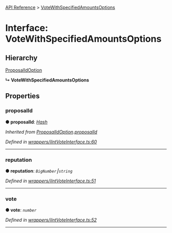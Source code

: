 [API Reference](../README.md) > [VoteWithSpecifiedAmountsOptions](../interfaces/VoteWithSpecifiedAmountsOptions.md)



# Interface: VoteWithSpecifiedAmountsOptions

## Hierarchy


 [ProposalIdOption](ProposalIdOption.md)

**↳ VoteWithSpecifiedAmountsOptions**








## Properties
<a id="proposalId"></a>

###  proposalId

**●  proposalId**:  *[Hash](../#Hash)* 

*Inherited from [ProposalIdOption](ProposalIdOption.md).[proposalId](ProposalIdOption.md#proposalId)*

*Defined in [wrappers/iIntVoteInterface.ts:60](https://github.com/daostack/arc.js/blob/f343aa24/lib/wrappers/iIntVoteInterface.ts#L60)*





___

<a id="reputation"></a>

###  reputation

**●  reputation**:  *`BigNumber`⎮`string`* 

*Defined in [wrappers/iIntVoteInterface.ts:51](https://github.com/daostack/arc.js/blob/f343aa24/lib/wrappers/iIntVoteInterface.ts#L51)*





___

<a id="vote"></a>

###  vote

**●  vote**:  *`number`* 

*Defined in [wrappers/iIntVoteInterface.ts:52](https://github.com/daostack/arc.js/blob/f343aa24/lib/wrappers/iIntVoteInterface.ts#L52)*





___


